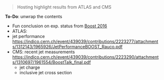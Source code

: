 > Hosting highlight results from ATLAS and CMS

**To-Do**:
unwrap the contents

* Fun conclusion on exp. status from [Boost 2016](https://indico.cern.ch/event/439039/contributions/2223312/attachments/1313984/1967591/PCH_Boost_13_07.pdf)
* ATLAS: 
 * jet performance https://indico.cern.ch/event/439039/contributions/2223277/attachments/1312143/1965926/JetPerformanceBOOST_Rauco.pdf
* CMS: recent jet measurements https://indico.cern.ch/event/439039/contributions/2223290/attachments/1310697/1961554/BoostTalk_final.pdf
  * jet charge
  * inclusive jet cross section


